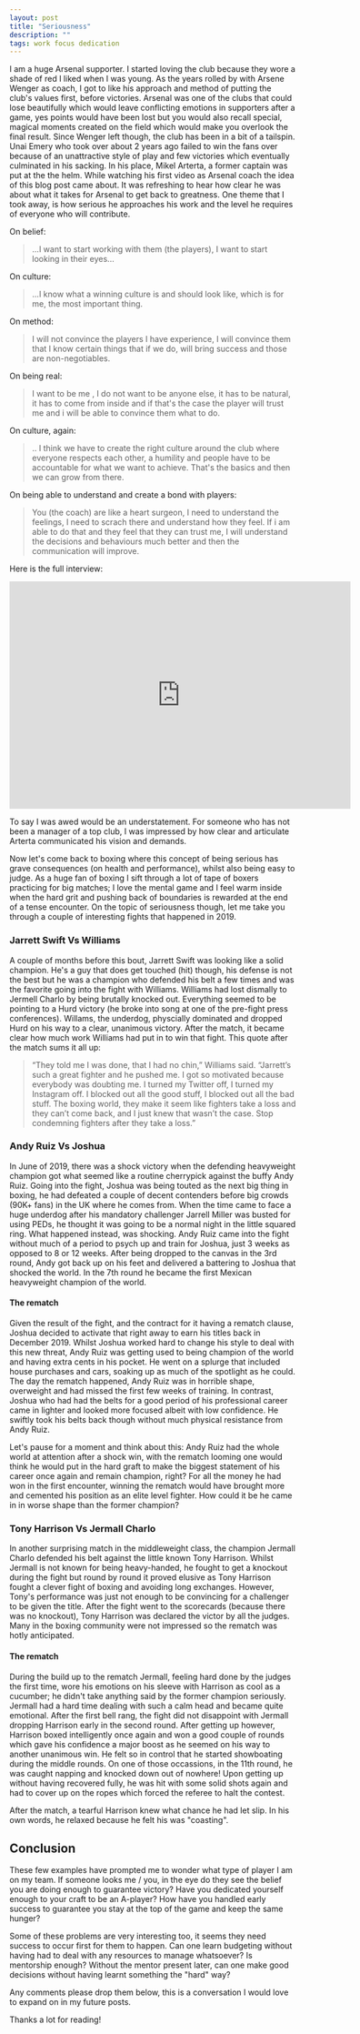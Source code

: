 ```yaml
---
layout: post
title: "Seriousness"
description: ""
tags: work focus dedication
---
```


I am a huge Arsenal supporter. I started loving the club because they wore a shade of red I liked when I was young. As the years rolled by with Arsene Wenger as coach, I got to like his approach and method of putting the club's values first, before victories. Arsenal was one of the clubs that could lose beautifully which would leave conflicting emotions in supporters after a game, yes points would have been lost but you would also recall special, magical moments created on the field which would make you overlook the final result. Since Wenger left though, the club has been in a bit of a tailspin. Unai Emery who took over about 2 years ago failed to win the fans over because of an unattractive style of play and few victories which eventually culminated in his sacking. In his place, Mikel Arterta, a former captain was put at the the helm. While watching his first video as Arsenal coach the idea of this blog post came about. It was refreshing to hear how clear he was about what it takes for Arsenal to get back to greatness. One theme that I took away, is how serious he approaches his work and the level he requires of everyone who will contribute.

On belief:

> ...I want to start working with them (the players), I want to start looking in their eyes...

On culture:

> ...I know what a winning culture is and should look like, which is for me, the most important thing.

<!--more-->

On method:

> I will not convince the players I have experience, I will convince them that I know certain things that if we do, will bring success and those are non-negotiables.

On being real:

> I want to be me , I do not want to be anyone else, it has to be natural, it has to come from inside and if that's the case the player will trust me and i will be able to convince them what to do.

On culture, again:

> .. I think we have to create the right culture around the club where everyone respects each other, a humility and people have to be accountable for what we want to achieve. That's the basics and then we can grow from there.

On being able to understand and create a bond with players:

> You (the coach) are like a heart surgeon, I need to understand the feelings, I need to scrach there and understand how they feel. If i am able to do that and they feel that they can trust me, I will understand the decisions and behaviours much better and then the communication will improve.

Here is the full interview:

<iframe width="600" height="400" src="https://www.youtube.com/embed/OUA3ixJQthA" frameborder="0" allow="accelerometer; autoplay; encrypted-media; gyroscope; picture-in-picture" allowfullscreen></iframe>

To say I was awed would be an understatement. For someone who has not been a manager of a top club, I was impressed by how clear and articulate Arterta communicated his vision and demands.

Now let's come back to boxing where this concept of being serious has grave consequences (on health and performance), whilst also being easy to judge. As a huge fan of boxing I sift through a lot of tape of boxers practicing for big matches; I love the mental game and I feel warm inside when the hard grit and pushing back of boundaries is rewarded at the end of a tense encounter. On the topic of seriousness though, let me take you through a couple of interesting fights that happened in 2019.

### Jarrett Swift Vs Williams

A couple of months before this bout, Jarrett Swift was looking like a solid champion. He's a guy that does get touched (hit) though, his defense is not the best but he was a champion who defended his belt a few times and was the favorite going into the fight with Williams. Williams had lost dismally to Jermell Charlo by being brutally knocked out. Everything seemed to be pointing to a Hurd victory (he broke into song at one of the pre-fight press conferences). Willams, the underdog, physcially dominated and dropped Hurd on his way to a clear, unanimous victory. After the match, it became clear how much work Williams had put in to win that fight. This quote after the match sums it all up:

> “They told me I was done, that I had no chin,” Williams said. “Jarrett’s such a great fighter and he pushed me. I got so motivated because everybody was doubting me. I turned my Twitter off, I turned my Instagram off. I blocked out all the good stuff, I blocked out all the bad stuff. The boxing world, they make it seem like fighters take a loss and they can’t come back, and I just knew that wasn’t the case. Stop condemning fighters after they take a loss.”

### Andy Ruiz Vs Joshua

In June of 2019, there was a shock victory when the defending heavyweight champion got what seemed like a routine cherrypick against the buffy Andy Ruiz. Going into the fight, Joshua was being touted as the next big thing in boxing, he had defeated a couple of decent contenders before big crowds (90K+ fans) in the UK where he comes from. When the time came to face a huge underdog after his mandatory challenger Jarrell Miller was busted for using PEDs, he thought it was going to be a normal night in the little squared ring. What happened instead, was shocking. Andy Ruiz came into the fight without much of a period to psych up and train for Joshua, just 3 weeks as opposed to 8 or 12 weeks. After being dropped to the canvas in the 3rd round, Andy got back up on his feet and delivered a battering to Joshua that shocked the world. In the 7th round he became the first Mexican heavyweight champion of the world.

#### The rematch

Given the result of the fight, and the contract for it having a rematch clause, Joshua decided to activate that right away to earn his titles back in December 2019. Whilst Joshua worked hard to change his style to deal with this new threat, Andy Ruiz was getting used to being champion of the world and having extra cents in his pocket. He went on a splurge that included house purchases and cars, soaking up as much of the spotlight as he could. The day the rematch happened, Andy Ruiz was in horrible shape, overweight and had missed the first few weeks of training. In contrast, Joshua who had had the belts for a good period of his professional career came in lighter and looked more focused albeit with low confidence. He swiftly took his belts back though without much physical resistance from Andy Ruiz.

Let's pause for a moment and think about this: Andy Ruiz had the whole world at attention after a shock win, with the rematch looming one would think he would put in the hard graft to make the biggest statement of his career once again and remain champion, right? For all the money he had won in the first encounter, winning the rematch would have brought more and cemented his position as an elite level fighter. How could it be he came in in worse shape than the former champion?

### Tony Harrison Vs Jermall Charlo

In another surprising match in the middleweight class, the champion Jermall Charlo defended his belt against the little known Tony Harrison. Whilst Jermall is not known for being heavy-handed, he fought to get a knockout during the fight but round by round it proved elusive as Tony Harrison fought a clever fight of boxing and avoiding long exchanges. However, Tony's performance was just not enough to be convincing for a challenger to be given the title. After the fight went to the scorecards (because there was no knockout), Tony Harrison was declared the victor by all the judges. Many in the boxing community were not impressed so the rematch was hotly anticipated.

#### The rematch

During the build up to the rematch Jermall, feeling hard done by the judges the first time, wore his emotions on his sleeve with Harrison as cool as a cucumber; he didn't take anything said by the former champion seriously. Jermall had a hard time dealing with such a calm head and became quite emotional. After the first bell rang, the fight did not disappoint with Jermall dropping Harrison early in the second round. After getting up however, Harrison boxed intelligently once again and won a good couple of rounds which gave his confidence a major boost as he seemed on his way to another unanimous win. He felt so in control that he started showboating during the middle rounds. On one of those occassions, in the 11th round, he was caught napping and knocked down out of nowhere! Upon getting up without having recovered fully, he was hit with some solid shots again and had to cover up on the ropes which forced the referee to halt the contest.

After the match, a tearful Harrison knew what chance he had let slip. In his own words, he relaxed because he felt his was "coasting".

## Conclusion

These few examples have prompted me to wonder what type of player I am on my team. If someone looks me / you, in the eye do they see the belief you are doing enough to guarantee victory? Have you dedicated yourself enough to your craft to be an A-player? How have you handled early success to guarantee you stay at the top of the game and keep the same hunger?

Some of these problems are very interesting too, it seems they need success to occur first for them to happen. Can one learn budgeting without having had to deal with any resources to manage whatsoever? Is mentorship enough? Without the mentor present later, can one make good decisions without having learnt something the "hard" way?

Any comments please drop them below, this is a conversation I would love to expand on in my future posts.

Thanks a lot for reading!
